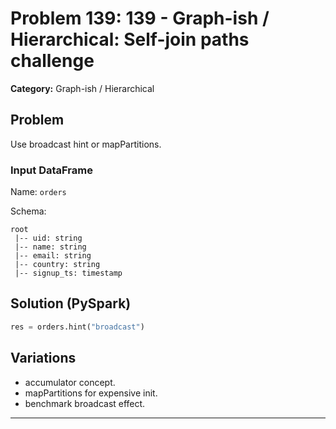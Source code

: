# Problem 139: 139 - Graph-ish / Hierarchical: Self-join paths challenge

**Category:** Graph-ish / Hierarchical

## Problem
Use broadcast hint or mapPartitions.

### Input DataFrame
Name: `orders`

Schema:
```
root
 |-- uid: string
 |-- name: string
 |-- email: string
 |-- country: string
 |-- signup_ts: timestamp
```

## Solution (PySpark)
```python
res = orders.hint("broadcast")
```

## Variations
- accumulator concept.
- mapPartitions for expensive init.
- benchmark broadcast effect.

---
